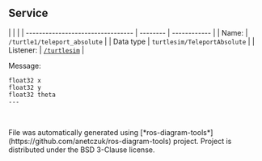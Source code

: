 <!--
File was automatically generated using 'ros-diagram-tools' project.
Project is distributed under the BSD 3-Clause license.
-->

## Service


|  |  |
| --------------------------------- | -------- | ------------ |
| Name: | `/turtle1/teleport_absolute` |
| Data type | `turtlesim/TeleportAbsolute` |
| Listener: | [`/turtlesim`](n__turtlesim.html) |

Message:
```
float32 x
float32 y
float32 theta
---


```



</br>
File was automatically generated using [*ros-diagram-tools*](https://github.com/anetczuk/ros-diagram-tools) project.
Project is distributed under the BSD 3-Clause license.
